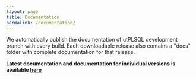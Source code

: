 ```yaml
---
layout: page
title: Documentation
permalink: /documentation/
---
```


We automatically publish the documentation of utPLSQL development branch with every build.
Each downloadable release also contains a "docs" folder with complete documentation for that release.

**Latest documentation and documentation for individual versions is available [here](/utPLSQL/)**
